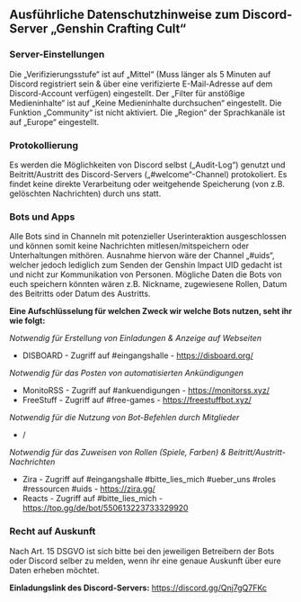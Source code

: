## Ausführliche Datenschutzhinweise zum Discord-Server „Genshin Crafting Cult“

### Server-Einstellungen
Die „Verifizierungsstufe“ ist auf „Mittel“ (Muss länger als 5 Minuten auf Discord registriert sein & über eine verifizierte E-Mail-Adresse auf dem Discord-Account verfügen) eingestellt. Der „Filter für anstößige Medieninhalte“ ist auf „Keine Medieninhalte durchsuchen“ eingestellt. Die Funktion „Community“ ist nicht aktiviert. Die „Region“ der Sprachkanäle ist auf „Europe“ eingestellt.

### Protokollierung
Es werden die Möglichkeiten von Discord selbst („Audit-Log“) genutzt und Beitritt/Austritt des Discord-Servers („#welcome“-Channel) protokoliert. Es findet keine direkte Verarbeitung oder weitgehende Speicherung (von z.B. gelöschten Nachrichten) durch uns statt.

### Bots und Apps
Alle Bots sind in Channeln mit potenzieller Userinteraktion ausgeschlossen und können somit keine Nachrichten mitlesen/mitspeichern oder Unterhaltungen mithören. Ausnahme hiervon wäre der Channel „#uids“, welcher jedoch lediglich zum Senden der Genshin Impact UID gedacht ist und nicht zur Kommunikation von Personen. Mögliche Daten die Bots von euch speichern könnten wären z.B. Nickname, zugewiesene Rollen, Datum des Beitritts oder Datum des Austritts.

**Eine Aufschlüsselung für welchen Zweck wir welche Bots nutzen, seht ihr wie folgt:**

_Notwendig für Erstellung von Einladungen & Anzeige auf Webseiten_
* DISBOARD - Zugriff auf #eingangshalle - <https://disboard.org/>

_Notwendig für das Posten von automatisierten Ankündigungen_
* MonitoRSS - Zugriff auf #ankuendigungen - <https://monitorss.xyz/>
* FreeStuff - Zugriff auf #free-games - <https://freestuffbot.xyz/>

_Notwendig für die Nutzung von Bot-Befehlen durch Mitglieder_
* /

_Notwendig für das Zuweisen von Rollen (Spiele, Farben) & Beitritt/Austritt-Nachrichten_
* Zira - Zugriff auf #eingangshalle #bitte_lies_mich #ueber_uns #roles #ressourcen #uids - <https://zira.gg/>
* Reacts - Zugriff auf #bitte_lies_mich - <https://top.gg/de/bot/550613223733329920>

### Recht auf Auskunft
Nach Art. 15 DSGVO ist sich bitte bei den jeweiligen Betreibern der Bots oder Discord selber zu melden, wenn ihr eine genaue Auskunft über eure Daten erheben möchtet.


**Einladungslink des Discord-Servers:** <https://discord.gg/Qnj7gQ7FKc>
